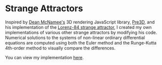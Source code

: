 Strange Attractors
==================

Inspired by <a href="http://www.deanmcnamee.com/" target="_blank">Dean McNamee's</a> 3D rendering JavaScript library, <a href="http://deanm.github.com/pre3d/" target="_blank">Pre3D</a>, and his implementation of the <a href="http://deanm.github.com/pre3d/lorenz84.html" target="_blank">Lorenz-84 strange attractor</a>, I created my own implementations of various other strange attractors by modifying his code. Numerical solutions to the systems of non-linear ordinary differential equations are computed using both the Euler method and the Runge-Kutta 4th-order method to visually compare the differences.

You can view my implementation <a href="http://kevinjlin-blog.tumblr.com/post/34045812408/" target="_blank">here</a>.
